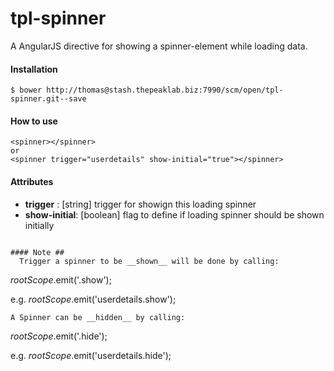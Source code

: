 # tpl-spinner

A AngularJS directive for showing a spinner-element while loading data.

#### Installation ##
```
$ bower http://thomas@stash.thepeaklab.biz:7990/scm/open/tpl-spinner.git--save
```

#### How to use ##
```
<spinner></spinner>
or
<spinner trigger="userdetails" show-initial="true"></spinner>
```
#### Attributes ##
* __trigger__ : [string] trigger for showign this loading spinner
* __show-initial__: [boolean] flag to define if loading spinner should be shown initially
 ```

#### Note ##
   Trigger a spinner to be __shown__ will be done by calling:
```
$rootScope.$emit('<triggername>.show');

e.g. $rootScope.$emit('userdetails.show');
```
A Spinner can be __hidden__ by calling:
```
$rootScope.$emit('<triggername>.hide');

e.g. $rootScope.$emit('userdetails.hide');
```
